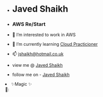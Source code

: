 - # Javed Shaikh
- ### AWS Re/Start
- 👀 I’m interested to work in AWS 
- 🌱 I’m currently learning  <a href="https://aws.amazon.com/training/restart/">Cloud Practicioner</a>

- 📫 jshaikh@hotmail.co.uk 
- view me @ <a href="https://linkedin.com/in/javed-shaikh-38a7974a/">Javed Shaikh</a>
- follow me on - <a href="https://twitter.com/jshaikh1"> Javed Shaikh </a>

<li class="has-line-data" data-line-start="12" data-line-end="14">✨Magic ✨</li>
🤙:


<!---
javedahmed78/javedahmed78 is a ✨ special ✨ repository because its `README.md` (this file) appears on your GitHub profile.
You can click the Preview link to take a look at your changes.
--->
